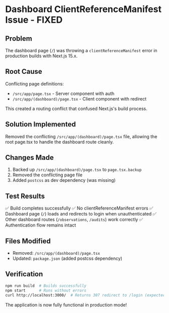 # Dashboard ClientReferenceManifest Issue - FIXED

## Problem
The dashboard page (`/`) was throwing a `clientReferenceManifest` error in production builds with Next.js 15.x.

## Root Cause
Conflicting page definitions:
- `/src/app/page.tsx` - Server component with auth
- `/src/app/(dashboard)/page.tsx` - Client component with redirect

This created a routing conflict that confused Next.js's build process.

## Solution Implemented
Removed the conflicting `/src/app/(dashboard)/page.tsx` file, allowing the root page.tsx to handle the dashboard route cleanly.

## Changes Made
1. Backed up `/src/app/(dashboard)/page.tsx` to `page.tsx.backup`
2. Removed the conflicting page file
3. Added `postcss` as dev dependency (was missing)

## Test Results
✅ Build completes successfully
✅ No clientReferenceManifest errors
✅ Dashboard page (`/`) loads and redirects to login when unauthenticated
✅ Other dashboard routes (`/observations`, `/audits`) work correctly
✅ Authentication flow remains intact

## Files Modified
- Removed: `/src/app/(dashboard)/page.tsx`
- Updated: `package.json` (added postcss dependency)

## Verification
```bash
npm run build  # Builds successfully
npm start      # Runs without errors
curl http://localhost:3000/  # Returns 307 redirect to /login (expected)
```

The application is now fully functional in production mode!